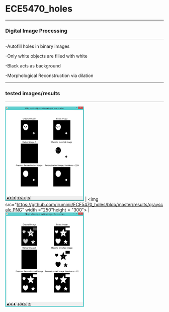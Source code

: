 # ECE5470_holes
-------------------------------------------
### Digital Image Processing
-------------------------------------------
-Autofill holes in binary images

-Only white objects are filled with white

-Black acts as background

-Morphological Reconstruction via dilation

-------------------------------------------
### tested images/results
-------------------------------------------
<img src="https://github.com/iruminii/ECE5470_holes/blob/master/results/binaryimg.PNG" width ="250" height = "300"> |
<img src="https://github.com/iruminii/ECE5470_holes/blob/master/results/grayscale.PNG" width ="250"height = "300"> |
<img src="https://github.com/iruminii/ECE5470_holes/blob/master/results/color_readasgrayscale.PNG" width ="250" height = "300">
